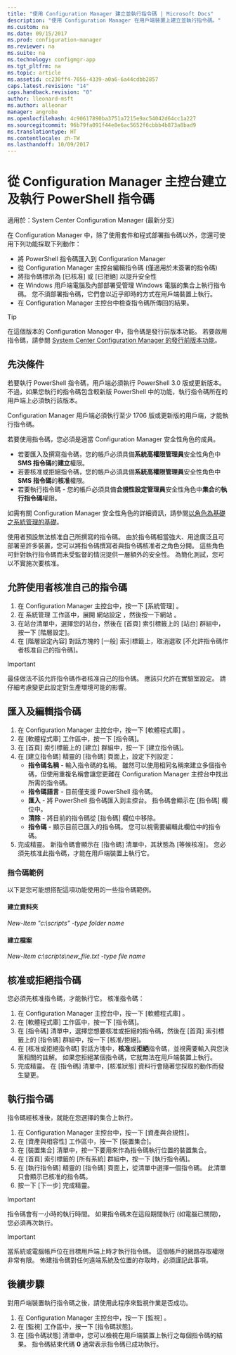 ```yaml
---
title: "使用 Configuration Manager 建立並執行指令碼 | Microsoft Docs"
description: "使用 Configuration Manager 在用戶端裝置上建立並執行指令碼。"
ms.custom: na
ms.date: 09/15/2017
ms.prod: configuration-manager
ms.reviewer: na
ms.suite: na
ms.technology: configmgr-app
ms.tgt_pltfrm: na
ms.topic: article
ms.assetid: cc230ff4-7056-4339-a0a6-6a44cdbb2857
caps.latest.revision: "14"
caps.handback.revision: "0"
author: lleonard-msft
ms.author: alleonar
manager: angrobe
ms.openlocfilehash: 4c90617890ba3751a7215e9ac54042d64cc1a227
ms.sourcegitcommit: 96b79fa091f44e8e6ac5652f6cbbb4b873a8bad9
ms.translationtype: HT
ms.contentlocale: zh-TW
ms.lasthandoff: 10/09/2017
---
```

# <a name="create-and-run-powershell-scripts-from-the-configuration-manager-console"></a>從 Configuration Manager 主控台建立及執行 PowerShell 指令碼

適用於：System Center Configuration Manager (最新分支)

在 Configuration Manager 中，除了使用套件和程式部署指令碼以外，您還可使用下列功能採取下列動作：

- 將 PowerShell 指令碼匯入到 Configuration Manager
- 從 Configuration Manager 主控台編輯指令碼 (僅適用於未簽署的指令碼)
- 將指令碼標示為 [已核准] 或 [已拒絕] 以提升安全性
- 在 Windows 用戶端電腦及內部部署受管理 Windows 電腦的集合上執行指令碼。 您不須部署指令碼，它們會以近乎即時的方式在用戶端裝置上執行。
- 在 Configuration Manager 主控台中檢查指令碼所傳回的結果。

>[!TIP]
>在這個版本的 Configuration Manager 中，指令碼是發行前版本功能。 若要啟用指令碼，請參閱 [System Center Configuration Manager 的發行前版本功能](/sccm/core/servers/manage/pre-release-features)。

## <a name="prerequisites"></a>先決條件

若要執行 PowerShell 指令碼，用戶端必須執行 PowerShell 3.0 版或更新版本。 不過，如果您執行的指令碼包含較新版 PowerShell 中的功能，執行指令碼所在的用戶端上必須執行該版本。

Configuration Manager 用戶端必須執行至少 1706 版或更新版的用戶端，才能執行指令碼。

若要使用指令碼，您必須是適當 Configuration Manager 安全性角色的成員。

- 若要匯入及撰寫指令碼，您的帳戶必須具備**系統高權限管理員**安全性角色中 **SMS 指令碼**的**建立**權限。
- 若要核准或拒絕指令碼，您的帳戶必須具備**系統高權限管理員**安全性角色中 **SMS 指令碼**的**核准**權限。
- 若要執行指令碼 - 您的帳戶必須具備**合規性設定管理員**安全性角色中**集合**的**執行指令碼**權限。

如需有關 Configuration Manager 安全性角色的詳細資訊，請參閱[以角色為基礎之系統管理的基礎](/sccm/core/understand/fundamentals-of-role-based-administration)。

使用者預設無法核准自己所撰寫的指令碼。 由於指令碼相當強大、用途廣泛且可部署至許多裝置，您可以將指令碼撰寫者與指令碼核准者之角色分開。 這些角色可針對執行指令碼而未受監督的情況提供一層額外的安全性。 為簡化測試，您可以不實施次要核准。

## <a name="allow-users-to-approve-their-own-scripts"></a>允許使用者核准自己的指令碼

1. 在 Configuration Manager 主控台中，按一下 [系統管理] 。
2. 在 系統管理  工作區中，展開 網站設定 ，然後按一下網站 。
3. 在站台清單中，選擇您的站台，然後在 [首頁] 索引標籤上的 [站台] 群組中，按一下 [階層設定]。
4. 在 [階層設定內容] 對話方塊的 [一般] 索引標籤上，取消選取 [不允許指令碼作者核准自己的指令碼]。

>[!IMPORTANT]
>最佳做法不該允許指令碼作者核准自己的指令碼。 應該只允許在實驗室設定。 請仔細考慮變更此設定對生產環境可能的影響。

## <a name="import-and-edit-a-script"></a>匯入及編輯指令碼

1. 在 Configuration Manager 主控台中，按一下 [軟體程式庫] 。
2. 在 [軟體程式庫] 工作區中，按一下 [指令碼]。
3. 在 [首頁] 索引標籤上的 [建立] 群組中，按一下 [建立指令碼]。
4. 在 [建立指令碼] 精靈的 [指令碼] 頁面上，設定下列設定：
    - **指令碼名稱** - 輸入指令碼的名稱。 雖然可以使用相同名稱來建立多個指令碼，但使用重複名稱會讓您更難在 Configuration Manager 主控台中找出所需的指令碼。
    - **指令碼語言** - 目前僅支援 PowerShell 指令碼。
    - **匯入** - 將 PowerShell 指令碼匯入到主控台。 指令碼會顯示在 [指令碼] 欄位中。
    - **清除** - 將目前的指令碼從 [指令碼] 欄位中移除。
    - **指令碼** - 顯示目前已匯入的指令碼。 您可以視需要編輯此欄位中的指令碼。
5. 完成精靈。 新指令碼會顯示在 [指令碼] 清單中，其狀態為 [等候核准]。 您必須先核准此指令碼，才能在用戶端裝置上執行它。

### <a name="script-examples"></a>指令碼範例

以下是您可能想搭配這項功能使用的一些指令碼範例。

#### <a name="create-a-folder"></a>建立資料夾

*New-Item "c:\scripts" -type folder name*


#### <a name="create-a-file"></a>建立檔案

*New-Item c:\scripts\new_file.txt -type file name*


## <a name="approve-or-deny-a-script"></a>核准或拒絕指令碼

您必須先核准指令碼，才能執行它。 核准指令碼：

1. 在 Configuration Manager 主控台中，按一下 [軟體程式庫] 。
2. 在 [軟體程式庫] 工作區中，按一下 [指令碼]。
3. 在 [指令碼] 清單中，選擇您想要核准或拒絕的指令碼，然後在 [首頁] 索引標籤上的 [指令碼] 群組中，按一下 [核准/拒絕]。
4. 在 [核准或拒絕指令碼] 對話方塊中，**核准**或**拒絕**指令碼，並視需要輸入與您決策相關的註解。 如果您拒絕某個指令碼，它就無法在用戶端裝置上執行。
5. 完成精靈。 在 [指令碼] 清單中，[核准狀態] 資料行會隨著您採取的動作而發生變更。

## <a name="run-a-script"></a>執行指令碼
指令碼經核准後，就能在您選擇的集合上執行。

1. 在 Configuration Manager 主控台中，按一下 [資產與合規性]。
2. 在 [資產與相容性] 工作區中，按一下 [裝置集合]。
3. 在 [裝置集合] 清單中，按一下要用來作為指令碼執行位置的裝置集合。
4. 在 [首頁] 索引標籤的 [所有系統] 群組中，按一下 [執行指令碼]。
5. 在 [執行指令碼] 精靈的 [指令碼] 頁面上，從清單中選擇一個指令碼。 此清單只會顯示已核准的指令碼。
6. 按一下 [下一步] 完成精靈。

>[!IMPORTANT]
>指令碼會有一小時的執行時間。 如果指令碼未在這段期間執行 (如電腦已關閉)，您必須再次執行。

>[!IMPORTANT]
>當系統或電腦帳戶位在目標用戶端上時才執行指令碼。 這個帳戶的網路存取權限非常有限。 佈建指令碼對任何遠端系統及位置的存取時，必須謹記此事項。

## <a name="next-steps"></a>後續步驟

對用戶端裝置執行指令碼之後，請使用此程序來監視作業是否成功。

1. 在 Configuration Manager 主控台中，按一下 [監視] 。
2. 在 [監視] 工作區中，按一下 [指令碼狀態]。
3. 在 [指令碼狀態] 清單中，您可以檢視在用戶端裝置上執行之每個指令碼的結果。 指令碼結束代碼 **0** 通常表示指令碼已成功執行。
